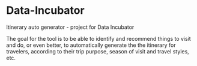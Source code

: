 # Data-Incubator
Itinerary auto generator - project for Data Incubator

The goal for the tool is to be able to identify and recommend things to visit and do, or even better, to automatically generate the the itinerary for travelers, according to their trip purpose, season of visit and travel styles, etc.
